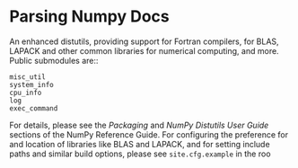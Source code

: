 # Parsing Numpy Docs

An enhanced distutils, providing support for Fortran compilers, for BLAS,
LAPACK and other common libraries for numerical computing, and more.
Public submodules are::

    misc_util
    system_info
    cpu_info
    log
    exec_command

For details, please see the *Packaging* and *NumPy Distutils User Guide*
sections of the NumPy Reference Guide.
For configuring the preference for and location of libraries like BLAS and
LAPACK, and for setting include paths and similar build options, please see
``site.cfg.example`` in the roo
